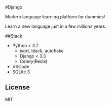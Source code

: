 #Django

Modern language learning platform for dummies!

Learn a new language just in a few millions years.

##Stack

- Python > 3.7
  - isort, black, autoflake
  - Django < 3.3
  - Celery(Redis)
- VSCode
- SQLite 3

## License

MIT
